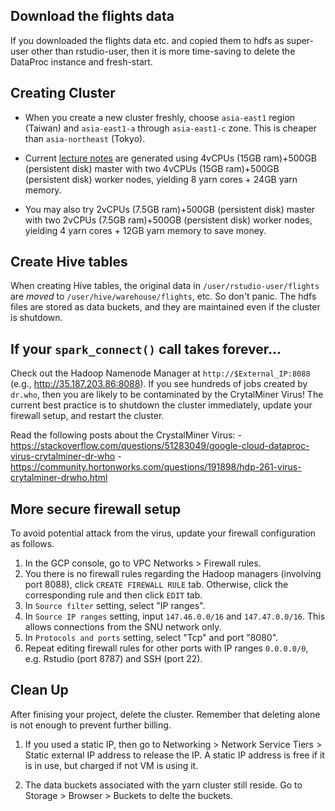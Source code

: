 Download the flights data
-------------------------

If you downloaded the flights data etc. and copied them to hdfs as super-user other than rstudio-user, then it is more time-saving to delete the DataProc instance and fresh-start.

Creating Cluster
----------------

-   When you create a new cluster freshly, choose `asia-east1` region (Taiwan) and `asia-east1-a` through `asia-east1-c` zone. This is cheaper than `asia-northeast` (Tokyo).

-   Current [lecture notes](../sparklyr-flights.html) are generated using 4vCPUs (15GB ram)+500GB (persistent disk) master with two 4vCPUs (15GB ram)+500GB (persistent disk) worker nodes, yielding 8 yarn cores + 24GB yarn memory.

-   You may also try 2vCPUs (7.5GB ram)+500GB (persistent disk) master with two 2vCPUs (7.5GB ram)+500GB (persistent disk) worker nodes, yielding 4 yarn cores + 12GB yarn memory to save money.

Create Hive tables
------------------

When creating Hive tables, the original data in `/user/rstudio-user/flights` are *moved* to `/user/hive/warehouse/flights`, etc. So don't panic. The hdfs files are stored as data buckets, and they are maintained even if the cluster is shutdown.

If your `spark_connect()` call takes forever...
-----------------------------------------------

Check out the Hadoop Namenode Manager at `http://$External_IP:8088` (e.g., <http://35.187.203.86:8088>). If you see hundreds of jobs created by `dr.who`, then you are likely to be contaminated by the CrytalMiner Virus! The current best practice is to shutdown the cluster immediately, update your firewall setup, and restart the cluster.

Read the following posts about the CrystalMiner Virus: - <https://stackoverflow.com/questions/51283049/google-cloud-dataproc-virus-crytalminer-dr-who> - <https://community.hortonworks.com/questions/191898/hdp-261-virus-crytalminer-drwho.html>

More secure firewall setup
--------------------------

To avoid potential attack from the virus, update your firewall configuration as follows.

1.  In the GCP console, go to VPC Networks &gt; Firewall rules.
2.  You there is no firewall rules regarding the Hadoop managers (involving port 8088), click `CREATE FIREWALL RULE` tab. Otherwise, click the corresponding rule and then click `EDIT` tab.
3.  In `Source filter` setting, select "IP ranges".
4.  In `Source IP ranges` setting, input `147.46.0.0/16` and `147.47.0.0/16`. This allows connections from the SNU network only.
5.  In `Protocols and ports` setting, select "Tcp" and port "8080".
6.  Repeat editing firewall rules for other ports with IP ranges `0.0.0.0/0`, e.g. Rstudio (port 8787) and SSH (port 22).

Clean Up
--------

After finising your project, delete the cluster. Remember that deleting alone is not enough to prevent further billing.

1.  If you used a static IP, then go to Networking &gt; Network Service Tiers &gt; Static external IP address to release the IP. A static IP address is free if it is in use, but charged if not VM is using it.

2.  The data buckets associated with the yarn cluster still reside. Go to Storage &gt; Browser &gt; Buckets to delte the buckets.
